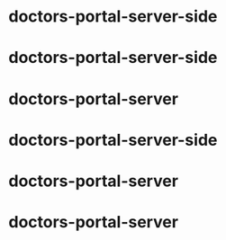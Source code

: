 
# doctors-portal-server-side
# doctors-portal-server-side
# doctors-portal-server
# doctors-portal-server-side
# doctors-portal-server
# doctors-portal-server
